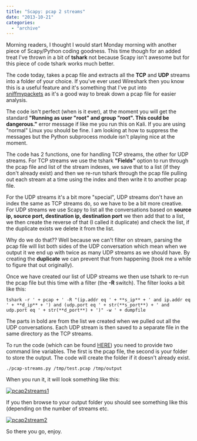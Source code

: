 ```yaml
---
title: "Scapy: pcap 2 streams"
date: "2013-10-21"
categories: 
  - "archive"
---
```


Morning readers, I thought I would start Monday morning with another piece of Scapy/Python coding goodness. This time though for an added treat I've thrown in a bit of **tshark** not because Scapy isn't awesome but for this piece of code tshark works much better.

The code today, takes a pcap file and extracts all the **TCP** and **UDP** streams into a folder of your choice. If you've ever used Wireshark then you know this is a useful feature and it's something that I've put into [sniffmypackets](https://github.com/catalyst256/sniffMyPackets) as it's a good way to break down a pcap file for easier analysis.

The code isn't perfect (when is it ever), at the moment you will get the standard **"Running as user "root" and group "root". This could be dangerous."** error message if like me you run this on Kali. If you are using "normal" Linux you should be fine. I am looking at how to suppress the messages but the Python subprocess module isn't playing nice at the moment.

The code has 2 functions, one for handling TCP streams, the other for UDP streams. For TCP streams we use the tshark **"Fields"** option to run through the pcap file and list of the stream indexes, we save that to a list (if they don't already exist) and then we re-run tshark through the pcap file pulling out each stream at a time using the index and then write it to another pcap file.

For the UDP streams it's a bit more "special", UDP streams don't have an index the same as TCP streams do, so we have to be a bit more creative. For UDP streams we use Scapy to list all the conversations based on **source ip, source port, destination ip, destination port** we then add that to a list, we then create the reverse of that (I called it duplicate) and check the list, if the duplicate exists we delete it from the list.

Why do we do that?? Well because we can't filter on stream, parsing the pcap file will list both sides of the UDP conversation which mean when we output it we end up with twice as many UDP streams as we should have. By creating the **duplicate** we can prevent that from happening (took me a while to figure that out originally).

Once we have created our list of UDP streams we then use tshark to re-run the pcap file but this time with a filter (the **\-R** switch). The filter looks a bit like this:

`tshark -r ' + pcap + ' -R "(ip.addr eq ' + **s_ip** + ' and ip.addr eq ' + **d_ip** + ') and (udp.port eq ' + str(**s_port**) + ' and udp.port eq ' + str(**d_port**) + ')" -w ' + dumpfile`

The parts in bold are from the list we created when we pulled out all the UDP conversations. Each UDP stream is then saved to a separate file in the same directory as the TCP streams.

To run the code (which can be found [HERE](https://github.com/catalyst256/MyJunk)) you need to provide two command line variables. The first is the pcap file, the second is your folder to store the output. The code will create the folder if it doesn't already exist.

`./pcap-streams.py /tmp/test.pcap /tmp/output`

When you run it, it will look something like this:

[![pcap2streams1](http://theitgeekchronicles.files.wordpress.com/2013/10/pcap2streams1.png?w=300)](http://theitgeekchronicles.files.wordpress.com/2013/10/pcap2streams1.png)

If you then browse to your output folder you should see something like this (depending on the number of streams etc.

[![pcap2stream2](http://theitgeekchronicles.files.wordpress.com/2013/10/pcap2stream2.png?w=300)](http://theitgeekchronicles.files.wordpress.com/2013/10/pcap2stream2.png)

So there you go, enjoy.
